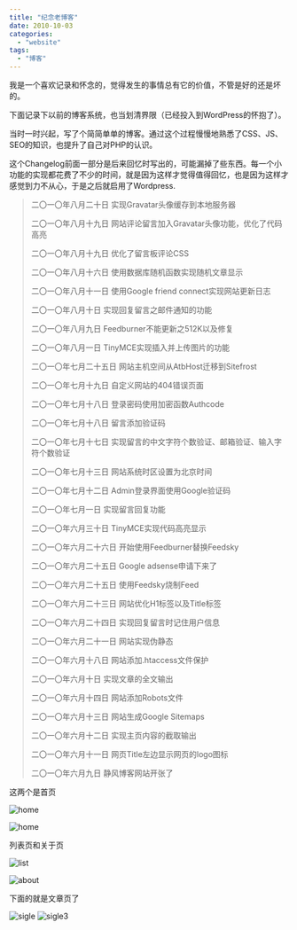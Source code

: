 ```yaml
---
title: "纪念老博客"
date: 2010-10-03
categories: 
  - "website"
tags: 
  - "博客"
---
```


我是一个喜欢记录和怀念的，觉得发生的事情总有它的价值，不管是好的还是坏的。

下面记录下以前的博客系统，也当划清界限（已经投入到WordPress的怀抱了）。

当时一时兴起，写了个简简单单的博客。通过这个过程慢慢地熟悉了CSS、JS、SEO的知识，也提升了自己对PHP的认识。

这个Changelog前面一部分是后来回忆时写出的，可能漏掉了些东西。每一个小功能的实现都花费了不少的时间，就是因为这样才觉得值得回忆，也是因为这样才感觉到力不从心，于是之后就启用了Wordpress.

> 二〇一〇年八月二十日 实现Gravatar头像缓存到本地服务器
> 
> 二〇一〇年八月十九日 网站评论留言加入Gravatar头像功能，优化了代码高亮
> 
> 二〇一〇年八月十九日 优化了留言板评论CSS
> 
> 二〇一〇年八月十六日 使用数据库随机函数实现随机文章显示
> 
> 二〇一〇年八月十一日 使用Google friend connect实现网站更新日志
> 
> 二〇一〇年八月十日 实现回复留言之邮件通知的功能
> 
> 二〇一〇年八月九日 Feedburner不能更新之512K以及修复
> 
> 二〇一〇年八月一日 TinyMCE实现插入并上传图片的功能
> 
> 二〇一〇年七月二十五日 网站主机空间从AtbHost迁移到Sitefrost
> 
> 二〇一〇年七月十九日 自定义网站的404错误页面
> 
> 二〇一〇年七月十八日 登录密码使用加密函数Authcode
> 
> 二〇一〇年七月十八日 留言添加验证码
> 
> 二〇一〇年七月十七日 实现留言的中文字符个数验证、邮箱验证、输入字符个数验证
> 
> 二〇一〇年七月十三日 网站系统时区设置为北京时间
> 
> 二〇一〇年七月十二日 Admin登录界面使用Google验证码
> 
> 二〇一〇年七月一日 实现留言回复功能
> 
> 二〇一〇年六月三十日 TinyMCE实现代码高亮显示
> 
> 二〇一〇年六月二十六日 开始使用Feedburner替换Feedsky
> 
> 二〇一〇年六月二十五日 Google adsense申请下来了
> 
> 二〇一〇年六月二十五日 使用Feedsky烧制Feed
> 
> 二〇一〇年六月二十三日 网站优化H1标签以及Title标签
> 
> 二〇一〇年六月二十四日 实现回复留言时记住用户信息
> 
> 二〇一〇年六月二十一日 网站实现伪静态
> 
> 二〇一〇年六月十八日 网站添加.htaccess文件保护
> 
> 二〇一〇年六月十日 实现文章的全文输出
> 
> 二〇一〇年六月十四日 网站添加Robots文件
> 
> 二〇一〇年六月十三日 网站生成Google Sitemaps
> 
> 二〇一〇年六月十二日 实现主页内容的截取输出
> 
> 二〇一〇年六月十一日 网页Title左边显示网页的logo图标
> 
> 二〇一〇年六月九日 静风博客网站开张了

这两个是首页

![home](images/5043623031_024ea1f0f0_z.jpg)

![home](images/5043644085_16ccab7850_z.jpg)

列表页和关于页

![list](images/5044246788_b0028c8707_z.jpg)

![about](images/5043622367_43db308b71_z.jpg)

下面的就是文章页了

![sigle](images/5043621971_4ca22ae957_z.jpg) ![sigle3](images/5044244822_f3746bc256_z.jpg)
